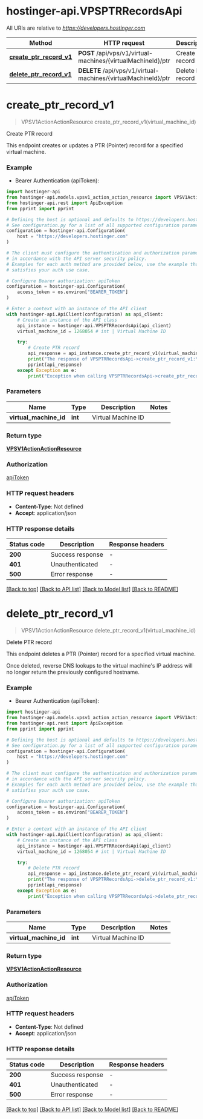 # hostinger-api.VPSPTRRecordsApi

All URIs are relative to *https://developers.hostinger.com*

Method | HTTP request | Description
------------- | ------------- | -------------
[**create_ptr_record_v1**](VPSPTRRecordsApi.md#create_ptr_record_v1) | **POST** /api/vps/v1/virtual-machines/{virtualMachineId}/ptr | Create PTR record
[**delete_ptr_record_v1**](VPSPTRRecordsApi.md#delete_ptr_record_v1) | **DELETE** /api/vps/v1/virtual-machines/{virtualMachineId}/ptr | Delete PTR record


# **create_ptr_record_v1**
> VPSV1ActionActionResource create_ptr_record_v1(virtual_machine_id)

Create PTR record

This endpoint creates or updates a PTR (Pointer) record for a specified virtual machine.

### Example

* Bearer Authentication (apiToken):

```python
import hostinger-api
from hostinger-api.models.vpsv1_action_action_resource import VPSV1ActionActionResource
from hostinger-api.rest import ApiException
from pprint import pprint

# Defining the host is optional and defaults to https://developers.hostinger.com
# See configuration.py for a list of all supported configuration parameters.
configuration = hostinger-api.Configuration(
    host = "https://developers.hostinger.com"
)

# The client must configure the authentication and authorization parameters
# in accordance with the API server security policy.
# Examples for each auth method are provided below, use the example that
# satisfies your auth use case.

# Configure Bearer authorization: apiToken
configuration = hostinger-api.Configuration(
    access_token = os.environ["BEARER_TOKEN"]
)

# Enter a context with an instance of the API client
with hostinger-api.ApiClient(configuration) as api_client:
    # Create an instance of the API class
    api_instance = hostinger-api.VPSPTRRecordsApi(api_client)
    virtual_machine_id = 1268054 # int | Virtual Machine ID

    try:
        # Create PTR record
        api_response = api_instance.create_ptr_record_v1(virtual_machine_id)
        print("The response of VPSPTRRecordsApi->create_ptr_record_v1:\n")
        pprint(api_response)
    except Exception as e:
        print("Exception when calling VPSPTRRecordsApi->create_ptr_record_v1: %s\n" % e)
```



### Parameters


Name | Type | Description  | Notes
------------- | ------------- | ------------- | -------------
 **virtual_machine_id** | **int**| Virtual Machine ID | 

### Return type

[**VPSV1ActionActionResource**](VPSV1ActionActionResource.md)

### Authorization

[apiToken](../README.md#apiToken)

### HTTP request headers

 - **Content-Type**: Not defined
 - **Accept**: application/json

### HTTP response details

| Status code | Description | Response headers |
|-------------|-------------|------------------|
**200** | Success response |  -  |
**401** | Unauthenticated |  -  |
**500** | Error response |  -  |

[[Back to top]](#) [[Back to API list]](../README.md#documentation-for-api-endpoints) [[Back to Model list]](../README.md#documentation-for-models) [[Back to README]](../README.md)

# **delete_ptr_record_v1**
> VPSV1ActionActionResource delete_ptr_record_v1(virtual_machine_id)

Delete PTR record

This endpoint deletes a PTR (Pointer) record for a specified virtual machine. 

Once deleted, reverse DNS lookups to the virtual machine's IP address will no longer return the previously configured hostname.

### Example

* Bearer Authentication (apiToken):

```python
import hostinger-api
from hostinger-api.models.vpsv1_action_action_resource import VPSV1ActionActionResource
from hostinger-api.rest import ApiException
from pprint import pprint

# Defining the host is optional and defaults to https://developers.hostinger.com
# See configuration.py for a list of all supported configuration parameters.
configuration = hostinger-api.Configuration(
    host = "https://developers.hostinger.com"
)

# The client must configure the authentication and authorization parameters
# in accordance with the API server security policy.
# Examples for each auth method are provided below, use the example that
# satisfies your auth use case.

# Configure Bearer authorization: apiToken
configuration = hostinger-api.Configuration(
    access_token = os.environ["BEARER_TOKEN"]
)

# Enter a context with an instance of the API client
with hostinger-api.ApiClient(configuration) as api_client:
    # Create an instance of the API class
    api_instance = hostinger-api.VPSPTRRecordsApi(api_client)
    virtual_machine_id = 1268054 # int | Virtual Machine ID

    try:
        # Delete PTR record
        api_response = api_instance.delete_ptr_record_v1(virtual_machine_id)
        print("The response of VPSPTRRecordsApi->delete_ptr_record_v1:\n")
        pprint(api_response)
    except Exception as e:
        print("Exception when calling VPSPTRRecordsApi->delete_ptr_record_v1: %s\n" % e)
```



### Parameters


Name | Type | Description  | Notes
------------- | ------------- | ------------- | -------------
 **virtual_machine_id** | **int**| Virtual Machine ID | 

### Return type

[**VPSV1ActionActionResource**](VPSV1ActionActionResource.md)

### Authorization

[apiToken](../README.md#apiToken)

### HTTP request headers

 - **Content-Type**: Not defined
 - **Accept**: application/json

### HTTP response details

| Status code | Description | Response headers |
|-------------|-------------|------------------|
**200** | Success response |  -  |
**401** | Unauthenticated |  -  |
**500** | Error response |  -  |

[[Back to top]](#) [[Back to API list]](../README.md#documentation-for-api-endpoints) [[Back to Model list]](../README.md#documentation-for-models) [[Back to README]](../README.md)

